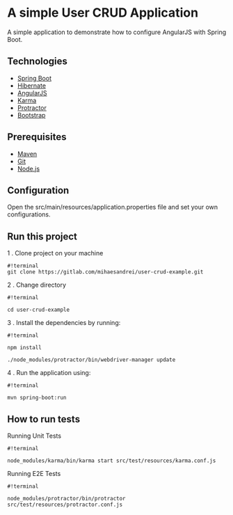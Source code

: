 # A simple User CRUD Application #

A simple application to demonstrate how to configure AngularJS with Spring Boot.

## Technologies ##
* [Spring Boot](https://spring.io/)
* [Hibernate](http://hibernate.org/)
* [AngularJS](https://angularjs.org/)
* [Karma](https://karma-runner.github.io/1.0/index.html)
* [Protractor](http://www.protractortest.org/)
* [Bootstrap](http://getbootstrap.com/)

## Prerequisites ##
* [Maven](http://maven.apache.org/download.cgi)
* [Git](https://git-scm.com/book/en/v2/Getting-Started-Installing-Git)
* [Node.js](https://nodejs.org)

## Configuration ##
Open the src/main/resources/application.properties file and set your own configurations.

## Run this project ##
1 . Clone project on your machine
```
#!terminal 
git clone https://gitlab.com/mihaesandrei/user-crud-example.git
```
2 . Change directory
```
#!terminal

cd user-crud-example
```
3 . Install the dependencies by running:
```
#!terminal

npm install

./node_modules/protractor/bin/webdriver-manager update
```
4 . Run the application using:
```
#!terminal

mvn spring-boot:run
```

## How to run tests ##

Running Unit Tests
```
#!terminal

node_modules/karma/bin/karma start src/test/resources/karma.conf.js
```
Running E2E Tests
```
#!terminal

node_modules/protractor/bin/protractor src/test/resources/protractor.conf.js

```